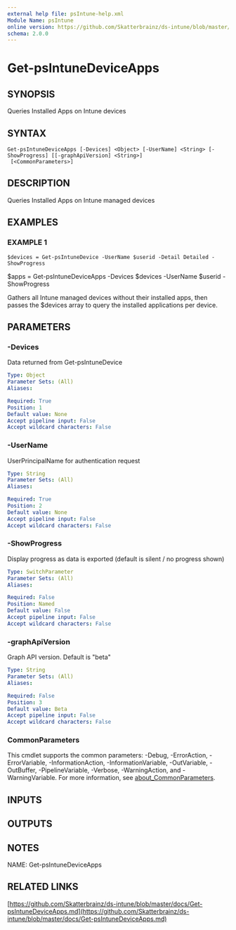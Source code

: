 ```yaml
---
external help file: psIntune-help.xml
Module Name: psIntune
online version: https://github.com/Skatterbrainz/ds-intune/blob/master/docs/Get-psIntuneDeviceApps.md
schema: 2.0.0
---
```


# Get-psIntuneDeviceApps

## SYNOPSIS
Queries Installed Apps on Intune devices

## SYNTAX

```
Get-psIntuneDeviceApps [-Devices] <Object> [-UserName] <String> [-ShowProgress] [[-graphApiVersion] <String>]
 [<CommonParameters>]
```

## DESCRIPTION
Queries Installed Apps on Intune managed devices

## EXAMPLES

### EXAMPLE 1
```
$devices = Get-psIntuneDevice -UserName $userid -Detail Detailed -ShowProgress
```

$apps = Get-psIntuneDeviceApps -Devices $devices -UserName $userid -ShowProgress

Gathers all Intune managed devices without their installed apps, then passes
the $devices array to query the installed applications per device.

## PARAMETERS

### -Devices
Data returned from Get-psIntuneDevice

```yaml
Type: Object
Parameter Sets: (All)
Aliases:

Required: True
Position: 1
Default value: None
Accept pipeline input: False
Accept wildcard characters: False
```

### -UserName
UserPrincipalName for authentication request

```yaml
Type: String
Parameter Sets: (All)
Aliases:

Required: True
Position: 2
Default value: None
Accept pipeline input: False
Accept wildcard characters: False
```

### -ShowProgress
Display progress as data is exported (default is silent / no progress shown)

```yaml
Type: SwitchParameter
Parameter Sets: (All)
Aliases:

Required: False
Position: Named
Default value: False
Accept pipeline input: False
Accept wildcard characters: False
```

### -graphApiVersion
Graph API version.
Default is "beta"

```yaml
Type: String
Parameter Sets: (All)
Aliases:

Required: False
Position: 3
Default value: Beta
Accept pipeline input: False
Accept wildcard characters: False
```

### CommonParameters
This cmdlet supports the common parameters: -Debug, -ErrorAction, -ErrorVariable, -InformationAction, -InformationVariable, -OutVariable, -OutBuffer, -PipelineVariable, -Verbose, -WarningAction, and -WarningVariable. For more information, see [about_CommonParameters](http://go.microsoft.com/fwlink/?LinkID=113216).

## INPUTS

## OUTPUTS

## NOTES
NAME: Get-psIntuneDeviceApps

## RELATED LINKS

[https://github.com/Skatterbrainz/ds-intune/blob/master/docs/Get-psIntuneDeviceApps.md](https://github.com/Skatterbrainz/ds-intune/blob/master/docs/Get-psIntuneDeviceApps.md)

